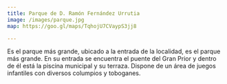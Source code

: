 ```yaml
---
title: Parque de D. Ramón Fernández Urrutia
image: /images/parque.jpg
map: https://goo.gl/maps/TqhojU7CVaypS3jj8

---
```

Es el parque más grande, ubicado a la entrada de la localidad, es el parque más grande. En su entrada se encuentra
el puente del Gran Prior y dentro de él está la piscina municipal y su terraza. Dispone de un área de juegos infantiles
con diversos columpios y toboganes.
